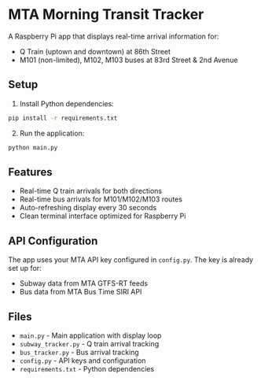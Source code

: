 # MTA Morning Transit Tracker

A Raspberry Pi app that displays real-time arrival information for:
- Q Train (uptown and downtown) at 86th Street
- M101 (non-limited), M102, M103 buses at 83rd Street & 2nd Avenue

## Setup

1. Install Python dependencies:
```bash
pip install -r requirements.txt
```

2. Run the application:
```bash
python main.py
```

## Features

- Real-time Q train arrivals for both directions
- Real-time bus arrivals for M101/M102/M103 routes
- Auto-refreshing display every 30 seconds
- Clean terminal interface optimized for Raspberry Pi

## API Configuration

The app uses your MTA API key configured in `config.py`. The key is already set up for:
- Subway data from MTA GTFS-RT feeds
- Bus data from MTA Bus Time SIRI API

## Files

- `main.py` - Main application with display loop
- `subway_tracker.py` - Q train arrival tracking
- `bus_tracker.py` - Bus arrival tracking  
- `config.py` - API keys and configuration
- `requirements.txt` - Python dependencies